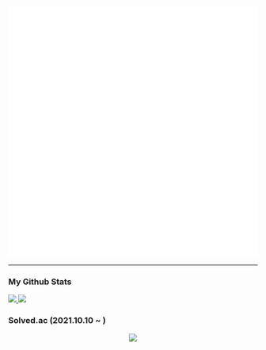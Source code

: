 ![I am FrontEnd Developer @shogong](https://raw.githubusercontent.com/Yeongjae-Shin/Yeongjae-Shin/main/header.svg)
<hr>

### My Github Stats
<p>
<a href="#">
  <img src="https://github-readme-stats.vercel.app/api?username=Yeongjae-Shin&theme=react&show_icons=false" height="180px">
</a>
<a href="#">
  <img src="https://github-readme-stats.vercel.app/api/top-langs/?username=Yeongjae-Shin&theme=react&exclude_repo=resume,Yeongjae-Shin.github.io&layout=compact" height="180px">
</a>
  </p>

### Solved.ac (2021.10.10 ~ )
<p align="center"><img src="http://mazassumnida.wtf/api/v2/generate_badge?boj=syj9484" /></div>


